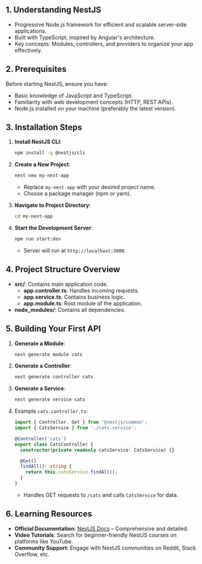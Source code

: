 


## **1. Understanding NestJS**

- Progressive Node.js framework for efficient and scalable server-side applications.
- Built with TypeScript, inspired by Angular's architecture.
- Key concepts: Modules, controllers, and providers to organize your app effectively.

## **2. Prerequisites**

Before starting NestJS, ensure you have:

- Basic knowledge of JavaScript and TypeScript.
- Familiarity with web development concepts (HTTP, REST APIs).
- Node.js installed on your machine (preferably the latest version).

## **3. Installation Steps**

1. **Install NestJS CLI**:
    
    ```bash
    npm install -g @nestjs/cli
    ```
    
2. **Create a New Project**:
    
    ```bash
    nest new my-nest-app
    ```
    
    - Replace `my-nest-app` with your desired project name.
    - Choose a package manager (npm or yarn).
3. **Navigate to Project Directory**:
    
    ```bash
    cd my-nest-app
    ```
    
4. **Start the Development Server**:
    
    ```bash
    npm run start:dev
    ```
    
    - Server will run at `http://localhost:3000`.

## **4. Project Structure Overview**

- **src/**: Contains main application code.
    - **app.controller.ts**: Handles incoming requests.
    - **app.service.ts**: Contains business logic.
    - **app.module.ts**: Root module of the application.
- **node_modules/**: Contains all dependencies.

## **5. Building Your First API**

1. **Generate a Module**:
    
    ```bash
    nest generate module cats
    ```
    
2. **Generate a Controller**:
    
    ```bash
    nest generate controller cats
    ```
    
3. **Generate a Service**:
    
    ```bash
    nest generate service cats
    ```
    
4. Example `cats.controller.ts`:
    
    ```typescript
    import { Controller, Get } from '@nestjs/common';
    import { CatsService } from './cats.service';
    
    @Controller('cats')
    export class CatsController {
      constructor(private readonly catsService: CatsService) {}
    
      @Get()
      findAll(): string {
        return this.catsService.findAll();
      }
    }
    ```
    
    - Handles GET requests to `/cats` and calls `CatsService` for data.

## **6. Learning Resources**

- **Official Documentation**: [NestJS Docs](https://docs.nestjs.com/) – Comprehensive and detailed.
- **Video Tutorials**: Search for beginner-friendly NestJS courses on platforms like YouTube.
- **Community Support**: Engage with NestJS communities on Reddit, Stack Overflow, etc.

